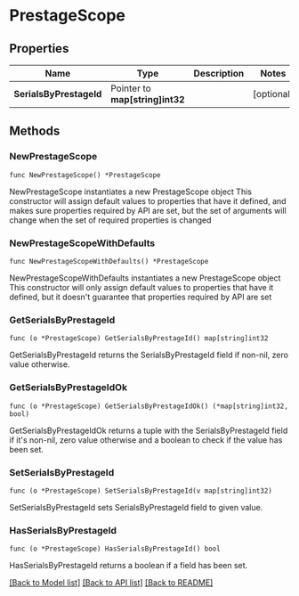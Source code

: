 # PrestageScope

## Properties

Name | Type | Description | Notes
------------ | ------------- | ------------- | -------------
**SerialsByPrestageId** | Pointer to **map[string]int32** |  | [optional] 

## Methods

### NewPrestageScope

`func NewPrestageScope() *PrestageScope`

NewPrestageScope instantiates a new PrestageScope object
This constructor will assign default values to properties that have it defined,
and makes sure properties required by API are set, but the set of arguments
will change when the set of required properties is changed

### NewPrestageScopeWithDefaults

`func NewPrestageScopeWithDefaults() *PrestageScope`

NewPrestageScopeWithDefaults instantiates a new PrestageScope object
This constructor will only assign default values to properties that have it defined,
but it doesn't guarantee that properties required by API are set

### GetSerialsByPrestageId

`func (o *PrestageScope) GetSerialsByPrestageId() map[string]int32`

GetSerialsByPrestageId returns the SerialsByPrestageId field if non-nil, zero value otherwise.

### GetSerialsByPrestageIdOk

`func (o *PrestageScope) GetSerialsByPrestageIdOk() (*map[string]int32, bool)`

GetSerialsByPrestageIdOk returns a tuple with the SerialsByPrestageId field if it's non-nil, zero value otherwise
and a boolean to check if the value has been set.

### SetSerialsByPrestageId

`func (o *PrestageScope) SetSerialsByPrestageId(v map[string]int32)`

SetSerialsByPrestageId sets SerialsByPrestageId field to given value.

### HasSerialsByPrestageId

`func (o *PrestageScope) HasSerialsByPrestageId() bool`

HasSerialsByPrestageId returns a boolean if a field has been set.


[[Back to Model list]](../README.md#documentation-for-models) [[Back to API list]](../README.md#documentation-for-api-endpoints) [[Back to README]](../README.md)


